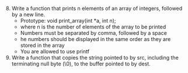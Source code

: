 8. Write a function that prints n elements of an array of integers, followed by a new line.
	- Prototype: void print_array(int *a, int n);
	- where n is the number of elements of the array to be printed
	- Numbers must be separated by comma, followed by a space
	- he numbers should be displayed in the same order as they are stored in the array
	- You are allowed to use printf
9. Write a function that copies the string pointed to by src, including the terminating null byte (\0), to the buffer pointed to by dest.
